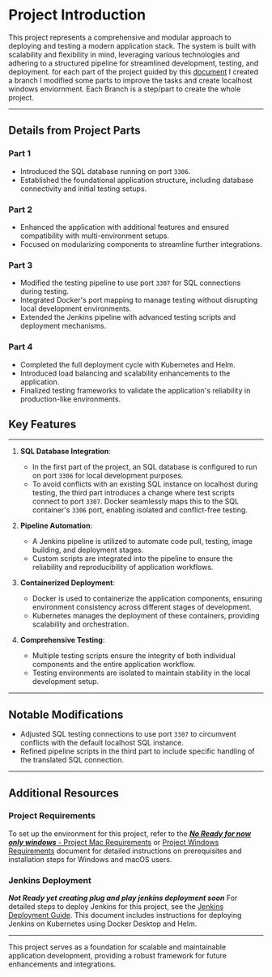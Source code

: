 
# Project Introduction

This project represents a comprehensive and modular approach to deploying and testing a modern application stack. The system is built with scalability and flexibility in mind, leveraging various technologies and adhering to a structured pipeline for streamlined development, testing, and deployment.
for each part of the project guided by this [document](https://drive.google.com/drive/folders/1SdEGGc26l9kWr5sjYgVOXWosqDGQxSXY?usp=sharing) I created a branch
I modified some parts to improve the tasks and create localhost windows enviornment.
Each Branch is a step/part to create the whole project.

---
## **Details from Project Parts**

### **Part 1**
- Introduced the SQL database running on port `3306`.
- Established the foundational application structure, including database connectivity and initial testing setups.

### **Part 2**
- Enhanced the application with additional features and ensured compatibility with multi-environment setups.
- Focused on modularizing components to streamline further integrations.

### **Part 3**
- Modified the testing pipeline to use port `3307` for SQL connections during testing.
- Integrated Docker's port mapping to manage testing without disrupting local development environments.
- Extended the Jenkins pipeline with advanced testing scripts and deployment mechanisms.

### **Part 4**
- Completed the full deployment cycle with Kubernetes and Helm.
- Introduced load balancing and scalability enhancements to the application.
- Finalized testing frameworks to validate the application's reliability in production-like environments.
## **Key Features**
---

1. **SQL Database Integration**:
   - In the first part of the project, an SQL database is configured to run on port `3306` for local development purposes.
   - To avoid conflicts with an existing SQL instance on localhost during testing, the third part introduces a change where test scripts connect to port `3307`. Docker seamlessly maps this to the SQL container's `3306` port, enabling isolated and conflict-free testing.

2. **Pipeline Automation**:
   - A Jenkins pipeline is utilized to automate code pull, testing, image building, and deployment stages.
   - Custom scripts are integrated into the pipeline to ensure the reliability and reproducibility of application workflows.

3. **Containerized Deployment**:
   - Docker is used to containerize the application components, ensuring environment consistency across different stages of development.
   - Kubernetes manages the deployment of these containers, providing scalability and orchestration.

4. **Comprehensive Testing**:
   - Multiple testing scripts ensure the integrity of both individual components and the entire application workflow.
   - Testing environments are isolated to maintain stability in the local development setup.

---

## **Notable Modifications**

- Adjusted SQL testing connections to use port `3307` to circumvent conflicts with the default localhost SQL instance.
- Refined pipeline scripts in the third part to include specific handling of the translated SQL connection.

---

## **Additional Resources**

### **Project Requirements**
To set up the environment for this project, refer to the [***No Ready for now only windows*** - Project Mac Requirements](Project_Requirements_Mac.md) or [Project Windows Requirements](Project_Requirements_Windows.md) document for detailed instructions on prerequisites and installation steps for Windows and macOS users.

### **Jenkins Deployment**
***Not Ready yet creating plug and play jenkins deployment soon***
For detailed steps to deploy Jenkins for this project, see the [Jenkins Deployment Guide](jenkins_deployment.md). This document includes instructions for deploying Jenkins on Kubernetes using Docker Desktop and Helm.

---

This project serves as a foundation for scalable and maintainable application development, providing a robust framework for future enhancements and integrations.
